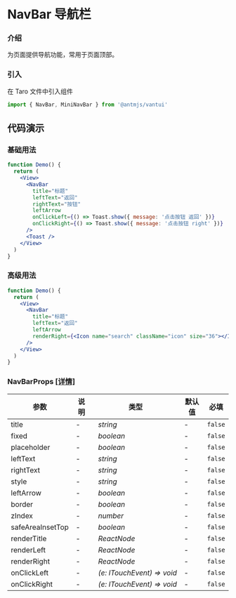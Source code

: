 # NavBar 导航栏

### 介绍

为页面提供导航功能，常用于页面顶部。

### 引入

在 Taro 文件中引入组件

```js
import { NavBar, MiniNavBar } from '@antmjs/vantui'
```

## 代码演示

### 基础用法

```jsx
function Demo() {
  return (
    <View>
      <NavBar
        title="标题"
        leftText="返回"
        rightText="按钮"
        leftArrow
        onClickLeft={() => Toast.show({ message: '点击按钮 返回' })}
        onClickRight={() => Toast.show({ message: '点击按钮 right' })}
      />
      <Toast />
    </View>
  )
}
```

### 高级用法

```jsx
function Demo() {
  return (
    <View>
      <NavBar
        title="标题"
        leftText="返回"
        leftArrow
        renderRight={<Icon name="search" className="icon" size="36"></Icon>}
      />
    </View>
  )
}
```

### NavBarProps [[详情]](https://github.com/AntmJS/vantui/tree/main/packages/vantui/types/nav-bar.d.ts)

| 参数             | 说明 | 类型                                                       | 默认值 | 必填    |
| ---------------- | ---- | ---------------------------------------------------------- | ------ | ------- |
| title            | -    | _&nbsp;&nbsp;string<br/>_                                  | -      | `false` |
| fixed            | -    | _&nbsp;&nbsp;boolean<br/>_                                 | -      | `false` |
| placeholder      | -    | _&nbsp;&nbsp;boolean<br/>_                                 | -      | `false` |
| leftText         | -    | _&nbsp;&nbsp;string<br/>_                                  | -      | `false` |
| rightText        | -    | _&nbsp;&nbsp;string<br/>_                                  | -      | `false` |
| style            | -    | _&nbsp;&nbsp;string<br/>_                                  | -      | `false` |
| leftArrow        | -    | _&nbsp;&nbsp;boolean<br/>_                                 | -      | `false` |
| border           | -    | _&nbsp;&nbsp;boolean<br/>_                                 | -      | `false` |
| zIndex           | -    | _&nbsp;&nbsp;number<br/>_                                  | -      | `false` |
| safeAreaInsetTop | -    | _&nbsp;&nbsp;boolean<br/>_                                 | -      | `false` |
| renderTitle      | -    | _&nbsp;&nbsp;ReactNode<br/>_                               | -      | `false` |
| renderLeft       | -    | _&nbsp;&nbsp;ReactNode<br/>_                               | -      | `false` |
| renderRight      | -    | _&nbsp;&nbsp;ReactNode<br/>_                               | -      | `false` |
| onClickLeft      | -    | _&nbsp;&nbsp;(e:&nbsp;ITouchEvent)&nbsp;=>&nbsp;void<br/>_ | -      | `false` |
| onClickRight     | -    | _&nbsp;&nbsp;(e:&nbsp;ITouchEvent)&nbsp;=>&nbsp;void<br/>_ | -      | `false` |
